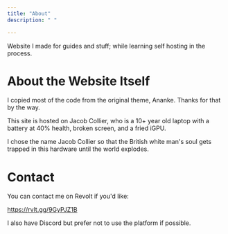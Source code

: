```yaml
---
title: "About"
description: " "

---
```

Website I made for guides and stuff; while learning self hosting in the process. 

# About the Website Itself
I copied most of the code from the original theme, Ananke. Thanks for that by the way.

This site is hosted on Jacob Collier, who is a 10+ year old laptop with a battery at 40% health, broken screen, and a fried iGPU. 

I chose the name Jacob Collier so that the British white man's soul gets trapped in this hardware until the world explodes.

# Contact

You can contact me on Revolt if you'd like:

https://rvlt.gg/9GyPJZ1B

I also have Discord but prefer not to use the platform if possible. 
